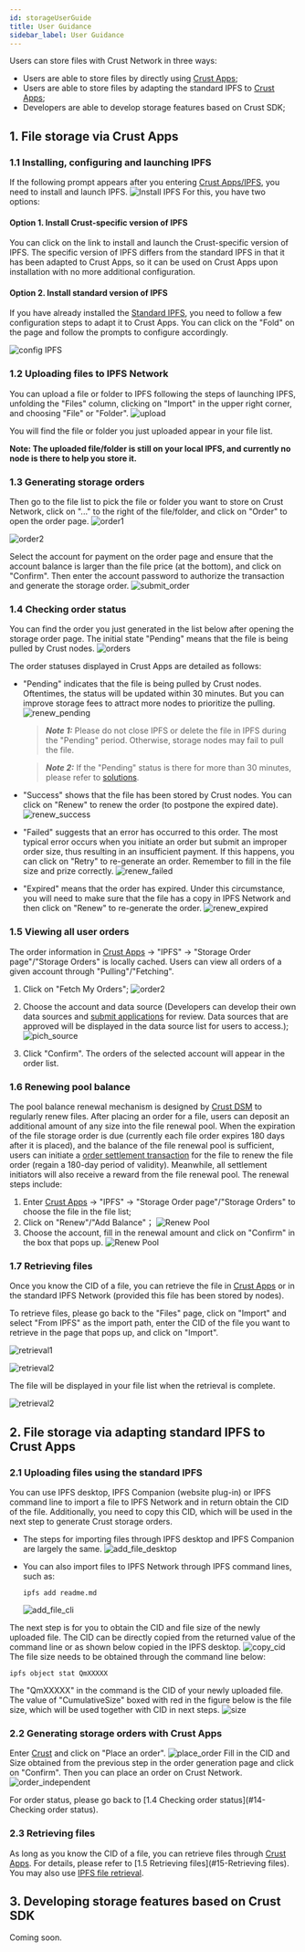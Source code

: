 ```yaml
---
id: storageUserGuide
title: User Guidance
sidebar_label: User Guidance
---
```

Users can store files with Crust Network in three ways:
* Users are able to store files by directly using [Crust Apps](https://apps.crust.network/?rpc=wss%3A%2F%2Fapi-maxwell.crust.network#/storage);
* Users are able to store files by adapting the standard IPFS to [Crust Apps](https://apps.crust.network/?rpc=wss%3A%2F%2Fapi-maxwell.crust.network#/storage);
* Developers are able to develop storage features based on Crust SDK;

## 1. File storage via Crust Apps

### 1.1 Installing, configuring and launching IPFS
If the following prompt appears after you entering [Crust Apps/IPFS](https://apps.crust.network/?rpc=wss%3A%2F%2Fapi-maxwell.crust.network#/storage), you need to install and launch IPFS.
![Install IPFS](https://crust-data.oss-cn-shanghai.aliyuncs.com/wiki/storage/installIPFS)
For this, you have two options:

#### Option 1. Install Crust-specific version of IPFS
You can click on the link to install and launch the Crust-specific version of IPFS. The specific version of IPFS differs from the standard IPFS in that it has been adapted to Crust Apps, so it can be used on Crust Apps upon installation with no more additional configuration.

#### Option 2. Install standard version of IPFS
If you have already installed the [Standard IPFS](https://ipfs.io/#install), you need to follow a few configuration steps to adapt it to Crust Apps.
You can click on the "Fold" on the page and follow the prompts to configure accordingly.

![config IPFS](https://crust-data.oss-cn-shanghai.aliyuncs.com/wiki/storage/configIPFS.png)

### 1.2 Uploading files to IPFS Network

You can upload a file or folder to IPFS following the steps of launching IPFS, unfolding the "Files" column, clicking on "Import" in the upper right corner, and choosing "File" or "Folder".
![upload](https://crust-data.oss-cn-shanghai.aliyuncs.com/wiki/storage/upload.png)

You will find the file or folder you just uploaded appear in your file list.

**Note: The uploaded file/folder is still on your local IPFS, and currently no node is there to help you store it.**

### 1.3 Generating storage orders
Then go to the file list to pick the file or folder you want to store on Crust Network, click on "..." to the right of the file/folder, and click on "Order" to open the order page.
![order1](https://crust-data.oss-cn-shanghai.aliyuncs.com/wiki/storage/order_1.png)

![order2](https://crust-data.oss-cn-shanghai.aliyuncs.com/wiki/storage/order_2.png)

Select the account for payment on the order page and ensure that the account balance is larger than the file price (at the bottom), and click on "Confirm".
Then enter the account password to authorize the transaction and generate the storage order.
![submit_order](https://crust-data.oss-cn-shanghai.aliyuncs.com/wiki/storage/submit_order.png)

### 1.4 Checking order status

You can find the order you just generated in the list below after opening the storage order page. The initial state "Pending" means that the file is being pulled by Crust nodes.
![orders](https://crust-data.oss-cn-shanghai.aliyuncs.com/wiki/storage/orders.png)

The order statuses displayed in Crust Apps are detailed as follows:

* "Pending" indicates that the file is being pulled by Crust nodes. Oftentimes, the status will be updated within 30 minutes. But you can improve storage fees to attract more nodes to prioritize the pulling.
![renew_pending](https://crust-data.oss-cn-shanghai.aliyuncs.com/wiki/storage/renew_pending.png)

    > **_Note 1:_** Please do not close IPFS or delete the file in IPFS during the "Pending" period. Otherwise, storage nodes may fail to pull the file.

    > **_Note 2:_** If the "Pending" status is there for more than 30 minutes, please refer to [solutions]().

* "Success" shows that the file has been stored by Crust nodes. You can click on "Renew" to renew the order (to postpone the expired date).
![renew_success](https://crust-data.oss-cn-shanghai.aliyuncs.com/wiki/storage/renew_success.png)

* "Failed" suggests that an error has occurred to this order. The most typical error occurs when you initiate an order but submit an improper order size, thus resulting in an insufficient payment. If this happens, you can click on "Retry" to re-generate an order. Remember to fill in the file size and prize correctly.
![renew_failed](https://crust-data.oss-cn-shanghai.aliyuncs.com/wiki/storage/renew_failed.png)

* "Expired" means that the order has expired. Under this circumstance, you will need to make sure that the file has a copy in IPFS Network and then click on "Renew" to re-generate the order.
![renew_expired](https://crust-data.oss-cn-shanghai.aliyuncs.com/wiki/storage/renew_expired.png)

### 1.5 Viewing all user orders
The order information in [Crust Apps](https://apps.crust.network/?rpc=wss%3A%2F%2Fapi-maxwell.crust.network#/storage) -> "IPFS" -> "Storage Order page"/"Storage Orders" is locally cached. Users can view all orders of a given account through "Pulling"/"Fetching".
1. Click on "Fetch My Orders";
   ![order2](https://crust-data.oss-cn-shanghai.aliyuncs.com/wiki/storage/fetch1.png)

2. Choose the account and data source (Developers can develop their own data sources and [submit applications](https://github.com/crustio/crust-apps/issues/new) for review. Data sources that are approved will be displayed in the data source list for users to access.);
   ![pich_source](https://crust-data.oss-cn-shanghai.aliyuncs.com/wiki/storage/pick_source1.png)

3. Click "Confirm". The orders of the selected account will appear in the order list.

   

### 1.6  Renewing pool balance
The pool balance renewal mechanism is designed by [Crust DSM](DSM.md) to regularly renew files. After placing an order for a file, users can deposit an additional amount of any size into the file renewal pool. When the expiration of the file storage order is due (currently each file order expires 180 days after it is placed), and the balance of the file renewal pool is sufficient, users can initiate a [order settlement transaction](orderSettlement.md) for the file to renew the file order (regain a 180-day period of validity). Meanwhile, all settlement initiators will also receive a reward from the file renewal pool. The renewal steps include:
   1. Enter [Crust Apps](https://apps.crust.network/?rpc=wss%3A%2F%2Fapi-maxwell.crust.network#/storage) -> "IPFS" -> "Storage Order page"/"Storage Orders" to choose the file in the file list;
   2. Click on "Renew"/"Add Balance"；
    ![Renew Pool](https://crust-data.oss-cn-shanghai.aliyuncs.com/wiki/storage/renew_pool1.png)
   3. Choose the account, fill in the renewal amount and click on "Confirm" in the box that pops up.
![Renew Pool](https://crust-data.oss-cn-shanghai.aliyuncs.com/wiki/storage/add_balance1.png)

### 1.7 Retrieving files
Once you know the CID of a file, you can retrieve the file in [Crust Apps](https://apps.crust.network/?rpc=wss%3A%2F%2Fapi-maxwell.crust.network#/storage/files) or in the standard IPFS Network (provided this file has been stored by nodes).

To retrieve files, please go back to the "Files" page, click on "Import" and select "From IPFS" as the import path, enter the CID of the file you want to retrieve in the page that pops up, and click on "Import".

![retrieval1](https://crust-data.oss-cn-shanghai.aliyuncs.com/wiki/storage/retrieval1.png)

![retrieval2](https://crust-data.oss-cn-shanghai.aliyuncs.com/wiki/storage/retrieval2.png)

The file will be displayed in your file list when the retrieval is complete.

![retrieval2](https://crust-data.oss-cn-shanghai.aliyuncs.com/wiki/storage/retrieved.png)

## 2. File storage via adapting standard IPFS to Crust Apps 
### 2.1 Uploading files using the standard IPFS
You can use IPFS desktop, IPFS Companion (website plug-in) or IPFS command line to import a file to IPFS Network and in return obtain the CID of the file. Additionally, you need to copy this CID, which will be used in the next step to generate Crust storage orders.

* The steps for importing files through IPFS desktop and IPFS Companion are largely the same.
    ![add_file_desktop](https://crust-data.oss-cn-shanghai.aliyuncs.com/wiki/storage/add_file1.png)

* You can also import files to IPFS Network through IPFS command lines, such as:
    ```shell
    ipfs add readme.md
    ```
    ![add_file_cli](https://crust-data.oss-cn-shanghai.aliyuncs.com/wiki/storage/add_file2.png)

The next step is for you to obtain the CID and file size of the newly uploaded file. The CID can be directly copied from the returned value of the command line or as shown below copied in the IPFS desktop.
    ![copy_cid](https://crust-data.oss-cn-shanghai.aliyuncs.com/wiki/storage/copy_cid.png)
The file size needs to be obtained through the command line below:

```shell
ipfs object stat QmXXXXX
```
The "QmXXXXX" in the command is the CID of your newly uploaded file. The value of "CumulativeSize" boxed with red in the figure below is the file size, which will be used together with CID in next steps.
    ![size](https://crust-data.oss-cn-shanghai.aliyuncs.com/wiki/storage/size.png)



### 2.2 Generating storage orders with Crust Apps
Enter [Crust](https://apps.crust.network/?rpc=wss%3A%2F%2Fapi-maxwell.crust.network#/storage/market) and click on "Place an order".
    ![place_order](https://crust-data.oss-cn-shanghai.aliyuncs.com/wiki/storage/place_order.png)
Fill in the CID and Size obtained from the previous step in the order generation page and click on "Confirm". Then you can place an order on Crust Network.
    ![order_independent](https://crust-data.oss-cn-shanghai.aliyuncs.com/wiki/storage/order_independent.png)

For order status, please go back to [1.4 Checking order status](#14-Checking order status). 

### 2.3 Retrieving files
As long as you know the CID of a file, you can retrieve files through [Crust Apps](https://apps.crust.network/?rpc=wss%3A%2F%2Fapi-maxwell.crust.network#/storage/files). For details, please refer to [1.5 Retrieving files](#15-Retrieving files). You may also use [IPFS file retrieval](https://dweb-primer.ipfs.io/avenues-for-access/retrieve-from-peer).

## 3. Developing storage features based on Crust SDK
Coming soon.
